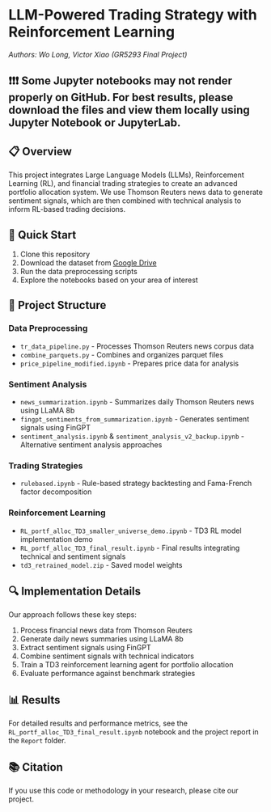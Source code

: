 # LLM-Powered Trading Strategy with Reinforcement Learning

*Authors: Wo Long, Victor Xiao (GR5293 Final Project)*

## ❗️❗️❗️ Some Jupyter notebooks may not render properly on GitHub. For best results, please download the files and view them locally using Jupyter Notebook or JupyterLab.

## 📋 Overview

This project integrates Large Language Models (LLMs), Reinforcement Learning (RL), and financial trading strategies to create an advanced portfolio allocation system. We use Thomson Reuters news data to generate sentiment signals, which are then combined with technical analysis to inform RL-based trading decisions.

## 🚀 Quick Start

1. Clone this repository
2. Download the dataset from [Google Drive](https://drive.google.com/drive/folders/1UQ_ja6934zbwI87vKM1x5fMRApDkbvYh?usp=sharing)
3. Run the data preprocessing scripts
4. Explore the notebooks based on your area of interest

## 📁 Project Structure

### Data Preprocessing
- `tr_data_pipeline.py` - Processes Thomson Reuters news corpus data
- `combine_parquets.py` - Combines and organizes parquet files
- `price_pipeline_modified.ipynb` - Prepares price data for analysis

### Sentiment Analysis
- `news_summarization.ipynb` - Summarizes daily Thomson Reuters news using LLaMA 8b
- `fingpt_sentiments_from_summarization.ipynb` - Generates sentiment signals using FinGPT
- `sentiment_analysis.ipynb` & `sentiment_analysis_v2_backup.ipynb` - Alternative sentiment analysis approaches

### Trading Strategies
- `rulebased.ipynb` - Rule-based strategy backtesting and Fama-French factor decomposition

### Reinforcement Learning
- `RL_portf_alloc_TD3_smaller_universe_demo.ipynb` - TD3 RL model implementation demo
- `RL_portf_alloc_TD3_final_result.ipynb` - Final results integrating technical and sentiment signals
- `td3_retrained_model.zip` - Saved model weights

## 🔍 Implementation Details

Our approach follows these key steps:
1. Process financial news data from Thomson Reuters
2. Generate daily news summaries using LLaMA 8b
3. Extract sentiment signals using FinGPT
4. Combine sentiment signals with technical indicators
5. Train a TD3 reinforcement learning agent for portfolio allocation
6. Evaluate performance against benchmark strategies

## 📊 Results

For detailed results and performance metrics, see the `RL_portf_alloc_TD3_final_result.ipynb` notebook and the project report in the `Report` folder.

## 📚 Citation

If you use this code or methodology in your research, please cite our project.



